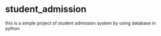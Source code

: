 # student_admission
this is a simple project of student admission system by using database in python
